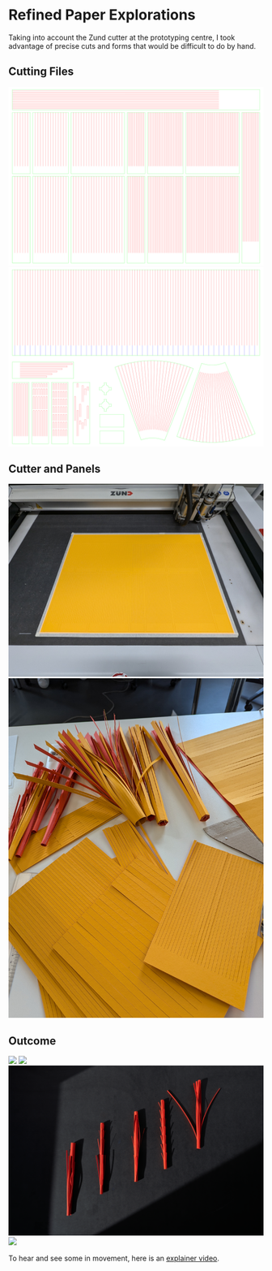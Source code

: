 # Refined Paper Explorations

Taking into account the Zund cutter at the prototyping centre, I took advantage of precise cuts and forms that would be difficult to do by hand.

## Cutting Files
![](images/Soft_Robot_Spirit_Stick_1.png)
![](images/Soft_Robot_Spirit_Stick_2.png)

## Cutter and Panels
![](images/prototyping_zund_machine.jpg)
![](images/prototyping_process_panels.jpg)

## Outcome
![](images/prototyping_zund_collection.png)
![](images/prototyping_zund_sea_urchin.png)
![](images/prototyping_zund_incense_burning.png)
![](images/prototyping_zund_incense_sizes.png)

To hear and see some in movement, here is an [explainer video](https://www.instagram.com/p/DCZI73RMu5Z/).